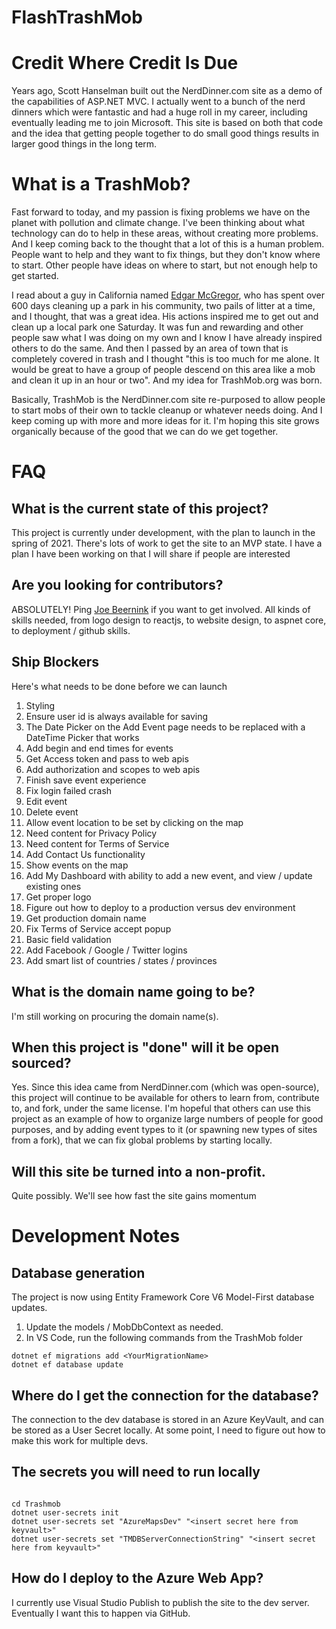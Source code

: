 # FlashTrashMob

# Credit Where Credit Is Due
Years ago, Scott Hanselman built out the NerdDinner.com site as a demo of the capabilities of ASP.NET MVC. I actually went to a bunch of the nerd dinners which were fantastic and had a huge roll in my career, including eventually leading me to join Microsoft. This site is based on both that code and the idea that getting people together to do small good things results in larger good things in the long term.
 
# What is a TrashMob?
Fast forward to today, and my passion is fixing problems we have on the planet with pollution and climate change. I've been thinking about what technology can do to help in these areas, without creating more problems. And I keep coming back to the thought that a lot of this is a human problem. People want to help and they want to fix things, but they don't know where to start. Other people have ideas on where to start, but not enough help to get started.
 
I read about a guy in California named [Edgar McGregor](https://twitter.com/edgarrmcgregor), who has spent over 600 days cleaning up a park in his community, two pails of litter at a time, and I thought, that was a great idea. His actions inspired me to get out and clean up a local park one Saturday. It was fun and rewarding and other people saw what I was doing on my own and I know I have already inspired others to do the same. And then I passed by an area of town that is completely covered in trash and I thought "this is too much for me alone. It would be great to have a group of people descend on this area like a mob and clean it up in an hour or two". And my idea for TrashMob.org was born.
 
Basically, TrashMob is the NerdDinner.com site re-purposed to allow people to start mobs of their own to tackle cleanup or whatever needs doing. And I keep coming up with more and more ideas for it. I'm hoping this site grows organically because of the good that we can do we get together.

# FAQ 
## What is the current state of this project?

This project is currently under development, with the plan to launch in the spring of 2021. There's lots of work to get the site to an MVP state. I have a plan I have been working on that I will share if people are interested

## Are you looking for contributors?

ABSOLUTELY! Ping [Joe Beernink](https://www.twitter.com/joebeernink) if you want to get involved. All kinds of skills needed, from logo design to reactjs, to website design, to aspnet core, to deployment / github skills.

## Ship Blockers

Here's what needs to be done before we can launch
1. Styling
1. Ensure user id is always available for saving
1. The Date Picker on the Add Event page needs to be replaced with a DateTime Picker that works
1. Add begin and end times for events
1. Get Access token and pass to web apis 
1. Add authorization and scopes to web apis
1. Finish save event experience
1. Fix login failed crash
1. Edit event
1. Delete event
1. Allow event location to be set by clicking on the map
1. Need content for Privacy Policy
1. Need content for Terms of Service
1. Add Contact Us functionality
1. Show events on the map
1. Add My Dashboard with ability to add a new event, and view / update existing ones
1. Get proper logo
1. Figure out how to deploy to a production versus dev environment
1. Get production domain name
1. Fix Terms of Service accept popup
1. Basic field validation
1. Add Facebook / Google / Twitter logins
1. Add smart list of countries / states / provinces

## What is the domain name going to be?

I'm still working on procuring the domain name(s).

## When this project is "done" will it be open sourced?

Yes. Since this idea came from NerdDinner.com (which was open-source), this project will continue to be available for others to learn from, contribute to, and fork, under the same license. I'm hopeful that others can use this project as an example of how to organize large numbers of people for good purposes, and by adding event types to it (or spawning new types of sites from a fork), that we can fix global problems by starting locally.

## Will this site be turned into a non-profit. 

Quite possibly. We'll see how fast the site gains momentum

# Development Notes

## Database generation
The project is now using Entity Framework Core V6 Model-First database updates.

1. Update the models / MobDbContext as needed.
2. In VS Code, run the following commands from the TrashMob folder

```
dotnet ef migrations add <YourMigrationName>
dotnet ef database update
```

## Where do I get the connection for the database?
The connection to the dev database is stored in an Azure KeyVault, and can be stored as a User Secret locally. At some point, I need to figure out how to make this work for multiple devs.

## The secrets you will need to run locally

```

cd Trashmob
dotnet user-secrets init
dotnet user-secrets set "AzureMapsDev" "<insert secret here from keyvault>"
dotnet user-secrets set "TMDBServerConnectionString" "<insert secret here from keyvault>"

```
## How do I deploy to the Azure Web App?
I currently use Visual Studio Publish to publish the site to the dev server. Eventually I want this to happen via GitHub.




